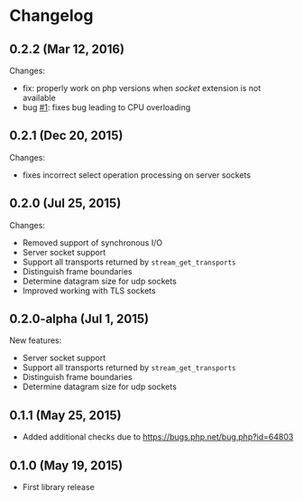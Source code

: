 # Changelog

0.2.2 (Mar 12, 2016)
--------------------
 Changes:
   - fix: properly work on php versions when _socket_ extension is not available
   - bug [#1](https://github.com/edefimov/async-sockets/issues/1): fixes bug leading to CPU overloading
   
0.2.1 (Dec 20, 2015)
--------------------
 Changes:
   - fixes incorrect select operation processing on server sockets

0.2.0 (Jul 25, 2015)
--------------------
 Changes:
  - Removed support of synchronous I/O
  - Server socket support
  - Support all transports returned by `stream_get_transports`
  - Distinguish frame boundaries
  - Determine datagram size for udp sockets
  - Improved working with TLS sockets
  
  
0.2.0-alpha (Jul 1, 2015)
--------------------
 New features:
  - Server socket support
  - Support all transports returned by `stream_get_transports`
  - Distinguish frame boundaries
  - Determine datagram size for udp sockets
 
0.1.1 (May 25, 2015)
--------------------
 - Added additional checks due to https://bugs.php.net/bug.php?id=64803

0.1.0 (May 19, 2015)
--------------------
 - First library release

